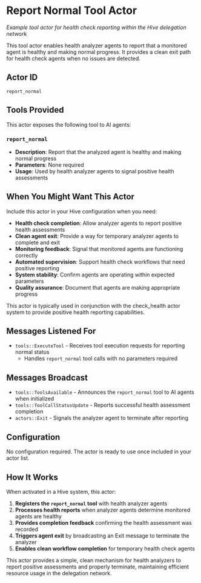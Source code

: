 # Report Normal Tool Actor

*Example tool actor for health check reporting within the Hive delegation network*

This tool actor enables health analyzer agents to report that a monitored agent is healthy and making normal progress. It provides a clean exit path for health check agents when no issues are detected.

## Actor ID
`report_normal`

## Tools Provided

This actor exposes the following tool to AI agents:

### `report_normal`
- **Description**: Report that the analyzed agent is healthy and making normal progress
- **Parameters**: None required
- **Usage**: Used by health analyzer agents to signal positive health assessments

## When You Might Want This Actor

Include this actor in your Hive configuration when you need:

- **Health check completion**: Allow analyzer agents to report positive health assessments
- **Clean agent exit**: Provide a way for temporary analyzer agents to complete and exit
- **Monitoring feedback**: Signal that monitored agents are functioning correctly
- **Automated supervision**: Support health check workflows that need positive reporting
- **System stability**: Confirm agents are operating within expected parameters
- **Quality assurance**: Document that agents are making appropriate progress

This actor is typically used in conjunction with the check_health actor system to provide positive health reporting capabilities.

## Messages Listened For

- `tools::ExecuteTool` - Receives tool execution requests for reporting normal status
  - Handles `report_normal` tool calls with no parameters required

## Messages Broadcast

- `tools::ToolsAvailable` - Announces the `report_normal` tool to AI agents when initialized
- `tools::ToolCallStatusUpdate` - Reports successful health assessment completion
- `actors::Exit` - Signals the analyzer agent to terminate after reporting

## Configuration

No configuration required. The actor is ready to use once included in your actor list.

## How It Works

When activated in a Hive system, this actor:

1. **Registers the `report_normal` tool** with health analyzer agents
2. **Processes health reports** when analyzer agents determine monitored agents are healthy
3. **Provides completion feedback** confirming the health assessment was recorded
4. **Triggers agent exit** by broadcasting an Exit message to terminate the analyzer
5. **Enables clean workflow completion** for temporary health check agents

This actor provides a simple, clean mechanism for health analyzers to report positive assessments and properly terminate, maintaining efficient resource usage in the delegation network.